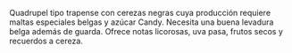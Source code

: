 ﻿---
id: 64
layout: birra
nombre: Malalts de Malta
tipo:  Quadrupel
ibu: 15
ebc:
maltas: 
lupulos: 
levaduras: 
formato: Botella 33cl
volumen:  11.5 %
alergenos: 
origen: España
pvp: "3.00"
precio: 3.00
imagen: https://labodegadellupulo.s3.eu-west-3.amazonaws.com/images/birras/malaltsdemalta.jpg
categoria: [Estilo_Belga]

---
Quadrupel tipo trapense con cerezas negras cuya producción requiere maltas especiales belgas y azúcar Candy. Necesita una buena levadura belga además de guarda. Ofrece notas licorosas, uva pasa, frutos secos y recuerdos a cereza.
